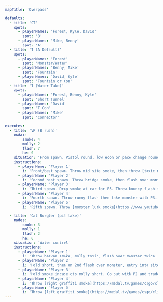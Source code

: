```yaml
---
mapTitle: 'Overpass'

defaults:
  - title: 'CT'
    spots:
      - playerNames: 'Forest, Kyle, David'
        spot: 'B'
      - playerNames: 'Mike, Benny'
        spot: 'A'
  - title: 'T (A Default)'
    spots:
      - playerNames: 'Forest'
        spot: 'Monster/Water'
      - playerNames: 'Benny, Mike'
        spot: 'Fountain'
      - playerNames: 'David, Kyle'
        spot: 'Fountain or Con'
  - title: 'T (Water Take)'
    spots:
      - playerNames: 'Forest, Benny, Kyle'
        spot: 'Short Tunnel'
      - playerNames: 'David'
        spot: 'T Con'
      - playerNames: 'Mike'
        spot: 'Connector'

executes:
  - title: 'VP (B rush)'
    nades: 
        smoke: 4
        molly: 2
        flash: 7
        he: 0
    situation: 'From spawn. Pistol round, low econ or pace change round.'
    instructions:
      - playerName: 'Player 1'
        i: 'Front/best spawn. Throw mid site smoke, then throw [toxic molly](https://medal.tv/games/csgo/clips/G9Q4FG8RvI9na/d1337Lnbo3k8). Call and throw 2 [pillar flashes](https://medal.tv/games/csgo/clips/G9Qmf4wKzUdXI/d1337FvjH7Ox). Post plant monster or water. [example](https://medal.tv/games/csgo/clips/G9QTJLZFUo0p3/d1337VeVAkYz)'
      - playerName: 'Player 2'
        i: 'Second best spawn. Throw bridge smoke, then flash over monster twice. Take water. Use left over nades for post plant.'
      - playerName: 'Player 3'
        i: 'Third spawn. Drop smoke at car for P5. Throw bouncy flash through monster then entry out monster. Keep gun out. [example](https://medal.tv/games/csgo/clips/G9SxraJ9f5Xlo/d1337LrqNTfO)'
      - playerName: 'Player 4'
        i: 'Fourth spawn. Throw runny flash then take monster with P3. Keep gun out. [example](https://medal.tv/games/csgo/clips/G9RpD6_gNotWu/d1337unAKvh1)'
      - playerName: 'Player 5'
        i: 'Fifth spawn. Throw [monster lurk smoke](https://www.youtube.com/watch?v=ucfpfPJ4Xvs), then throw [heaven smoke](https://medal.tv/games/csgo/clips/G8c5EvoIESDEQ/d1337YUywrqv). Flash water for P2. [example](https://medal.tv/games/csgo/clips/G8dOiU2TT7grO/d1337glyojPc)'

  - title: 'Cat Burgler (pit take)'
    nades:
        smoke: 3
        molly: 1
        flash: 2
        he: 0
    situation: 'Water control'
    instructions:
      - playerName: 'Player 1'
        i: 'Throw heaven smoke, molly toxic, flash over monster twice. [example](https://medal.tv/games/csgo/clips/G9L1HJ7s0Gwki/d1337d1NipdO)'
      - playerName: 'Player 2'
        i: 'Hold short, then on 2nd flash over monster, entry into site and swing toward bridge. Jump into pit and clear pit and toxic.'
      - playerName: 'Player 3'
        i: 'Hold smoke incase cts molly short. Go out with P2 and trade pit.'
      - playerName: 'Player 4'
        i: 'Throw [right graffiti smoke](https://medal.tv/games/csgo/clips/G9KGI2i8DFqrG/d1337DcEdWUV), then get set with P2 P3 at short. Clear right side pillar and close wood wall. Jump into pit with P2. Optionally, boost P2 heaven for post plant.'
      - playerName: 'Player 5'
        i: 'Throw [left graffiti smoke](https://medal.tv/games/csgo/clips/G9K9v3N1DpXSC/d13378AVQbJr), then lurk out monster after short take to clean up.'
---
```

